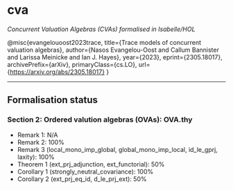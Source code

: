 # cva

_Concurrent Valuation Algebras (CVAs) formalised in Isabelle/HOL_

@misc{evangelouoost2023trace,
      title={Trace models of concurrent valuation algebras},
      author={Nasos Evangelou-Oost and Callum Bannister and Larissa Meinicke and Ian J. Hayes},
      year={2023},
      eprint={2305.18017},
      archivePrefix={arXiv},
      primaryClass={cs.LO},
      url={<https://arxiv.org/abs/2305.18017}>
}

---

## Formalisation status

### Section 2: Ordered valution algebras (OVAs): OVA.thy

- Remark 1: N/A
- Remark 2: 100%
- Remark 3 (local_mono_imp_global, global_mono_imp_local, id_le_gprj, laxity): 100%
- Theorem 1 (ext_prj_adjunction, ext_functorial): 50%
- Corollary 1 (strongly_neutral_covariance): 100%
- Corollary 2 (ext_prj_eq_id, d_le_prj_ext): 50%
